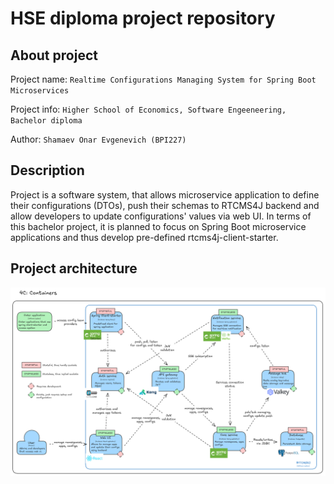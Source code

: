 # HSE diploma project repository

## About project

Project name: `Realtime Configurations Managing System for Spring Boot Microservices`

Project info: `Higher School of Economics, Software Engeeneering, Bachelor diploma`

Author: `Shamaev Onar Evgenevich (BPI227)`

## Description

Project is a software system, that allows microservice application to define their configurations (DTOs),
push their schemas to RTCMS4J backend and allow developers to update configurations' values via web UI.
In terms of this bachelor project, it is planned to focus on Spring Boot microservice applications and
thus develop pre-defined rtcms4j-client-starter.

## Project architecture

![C4: Containers](c4_containers.png)

